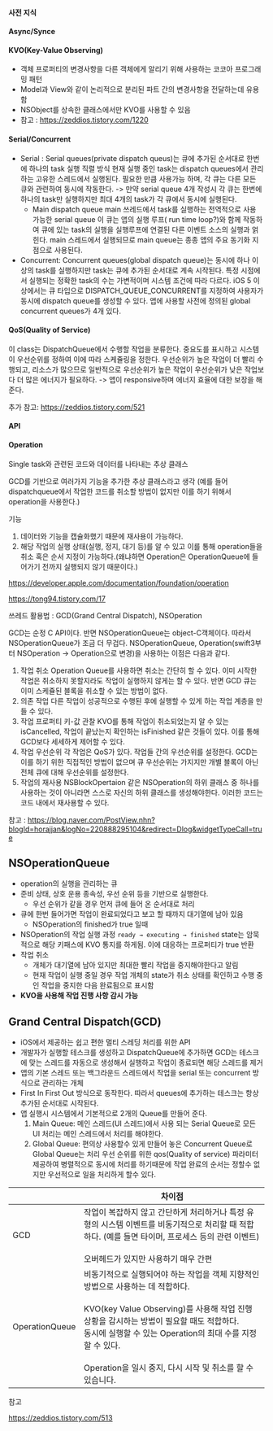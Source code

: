 #### 사전 지식 

#### Async/Synce

#### KVO(Key-Value Observing)

- 객체 프로퍼티의 변경사항을 다른 객체에게 알리기 위해 사용하는 코코아 프로그래밍 패턴
- Model과 View와 같이 논리적으로 분리된 파트 간의 변경사항을 전달하는데 유용함
- NSObject를 상속한 클래스에서만 KVO를 사용할 수 있음 
- 참고 : https://zeddios.tistory.com/1220

#### Serial/Concurrent

- Serial : 
  Serial queues(private dispatch queus)는 큐에 추가된 순서대로 한번에 하나의 task 실행
  직렬 방식
  현재 실행 중인 task는 dispatch queues에서 관리하는 고유한 스레드에서 실행된다. 
  필요한 만큼 사용가능 하며, 각 큐는 다른 모든 큐와 관련하여 동시에 작동한다. -> 만약 serial queue 4개 작성시 각 큐는 한번에 하나의 task만 실행하지만 최대 4개의 task가 각 큐에서 동시에 실행된다. 
  + Main dispatch queue
    main 쓰레드에서 task를 실행하는 전역적으로 사용 가능한 serial queue
    이 큐는 앱의 실행 루프( run time loop?)와 함께 작동하여 큐에 있는 task의 실행을 실행루프에 연결된 다른 이벤트 소스의 실행과 얽힌다. main 스레드에서 실행되므로 main queue는 종종 앱의 주요 동기화 지점으로 사용된다. 
- Concurrent:
  Concurrent queues(global dispatch queue)는 동시에 하나 이상의 task를 실행하지만 task는 큐에 추가된 순서대로 계속 시작된다.
  특정 시점에서 실행되는 정확한 task의 수는 가변적이며 시스템 조건에 따라 다르다. 
  iOS 5 이상에서는 큐 타입으로  DISPATCH_QUEUE_CONCURRENT를 지정하여 사용자가 동시에 dispatch queue를 생성할 수 있다.
  앱에 사용할 사전에 정의된 global concurrent queues가 4개 있다. 

#### QoS(Quality of Service)

이 class는 DispatchQueue에서 수행할 작업을 분류한다. 
중요도를 표시하고 시스템이 우선순위를 정하여 이에 따라 스케쥴링을 정한다. 우선순위가 높은 작업이 더 빨리 수행되고, 리소스가 많으므로 일반적으로 우선순위가 높은 작업이 우선순위가 낮은 작업보다 더 많은 에너지가 필요하다. -> 앱이 responsive하며 에너지 효율에 대한 보장을 해준다. 

추가 참고: https://zeddios.tistory.com/521

#### API

#### Operation

Single task와 관련된 코드와 데이터를 나타내는 추상 클래스 

GCD를 기반으로 여러가지 기능을 추가한 추상 클래스라고 생각 (예를 들어 dispatchqueue에서 작업한 코드를 취소할 방법이 없지만 이를 하기 위해서 operation을 사용한다.)

기능 

1. 데이터와 기능을 캡슐화했기 때문에 재사용이 가능하다. 
2. 해당 작업의 실행 상태(실행, 정지, 대기 등)를 알 수 있고 이를 통해 operation들을 취소 혹은 순서 지정이 가능하다.(왜냐하면 Operation은 OperationQueue에 들어가기 전까지 실행되지 않기 때문이다.)

https://developer.apple.com/documentation/foundation/operation

https://tong94.tistory.com/17



쓰레드 활용법 : GCD(Grand Central Dispatch), NSOperation

GCD는 순정 C API이다. 반면 NSOperationQueue는 object-C객체이다. 따라서 NSOperationQueue가 조금 더 무겁다. NSOperationQueue, Operation(swift3부터 NSOperation -> Operation으로 변경)을 사용하는 이점은 다음과 같다.

1. 작업 취소
   Operation Queue를 사용하면 취소는 간단히 할 수 있다. 이미 시작한 작업은 취소하지 못할지라도 작업이 실행하지 않게는 할 수 있다. 반면 GCD 큐는 이미 스케쥴된 블록을 취소할 수 있는 방법이 없다. 
2. 의존 작업
   다른 작업이 성공적으로 수행된 후에 실행할 수 있게 하는 작업 계층을 만들 수 있다. 
3. 작업 프로퍼티 키-값 관찰
   KVO를 통해 작업이 취소되었는지 알 수 있는 isCancelled, 작업이 끝났는지 확인하는 isFinished 같은 것들이 있다. 이를 통해 GCD보다 세세하게 제어할 수 있다. 
4. 작업 우선순위
   각 작업은 QoS가 있다. 작업들 간의 우선순위를 설정한다. GCD는 이를 하기 위한 직접적인 방법이 없으며 큐 우선순위는 가지지만 개별 블록이 아닌 전체 큐에 대해 우선순위를 설정한다. 
5. 작업의 재사용
   NSBlockOpertaion 같은 NSOperation의 하위 클래스 중 하나를 사용하는 것이 아니라면 스스로 자신의 하위 클래스를 생성해야한다. 이러한 코드는 코드 내에서 재사용할 수 있다. 

참고 : https://blog.naver.com/PostView.nhn?blogId=horajjan&logNo=220888295104&redirect=Dlog&widgetTypeCall=true

## NSOperationQueue

- operation의 실행을 관리하는 큐
- 준비 상태, 상호 운용 종속성, 우선 순위 등을 기반으로 실행한다.
  - 우선 순위가 같을 경우 먼저 큐에 들어 온 순서대로 처리
- 큐에 한번 들어가면 작업이 완료되었다고 보고 할 때까지 대기열에 남아 있음
  - NSOperation의 finished가 true 일때
- NSOperation의 작업 실행 과정
  `ready → executing → finished`
  state는 암묵적으로 해당 키패스에 KVO 통지를 하게됨. 이에 대응하는 프로퍼티가 true 반환
- 작업 취소
  - 개체가 대기열에 남아 있지만 최대한 빨리 작업을 중지해야한다고 알림
  - 현재 작업이 실행 중일 경우 작업 개체의 state가 취소 상태를 확인하고 수행 중인 작업을 중지한 다음 완료됨으로 표시함
- **KVO을 사용해 작업 진행 사항 감시 가능**

## Grand Central Dispatch(GCD)

* iOS에서 제공하는 쉽고 편한 멀티 스레딩 처리를 위한 API
* 개발자가 실행할 테스크를 생성하고 DispatchQueue에 추가하면 GCD는 테스크에 맞는 스레드를 자동으로 생성해서 실행하고 작업이 종료되면 해당 스레드를 제거 
* 앱의 기본 스레드 또는 백그라운드 스레드에서 작업을 serial 또는 concurrent 방식으로 관리하는 개체
* First In First Out 방식으로 동작한다. 따라서 queues에 추가하는 테스크는 항상 추가된 순서대로 시작된다. 
* 앱 실행시 시스템에서 기본적으로 2개의 Queue를 만들어 준다. 
  1. Main Queue: 메인 스레드(UI 스레드)에서 사용 되는 Serial Queue로 모든 UI 처리는 메인 스레드에서 처리를 해야한다.
  2. Global Queue: 편의상 사용할수 있게 만들어 놓은 Concurrent Queue로 Global Queue는 처리 우선 순위를 위한 qos(Quality of service) 파라미터 제공하여 병렬적으로 동시에 처리를 하기때문에 작업 완료의 순서는 정할수 없지만 우선적으로 일을 처리하게 할수 있다.

|                | 차이점                                                       |
| -------------- | ------------------------------------------------------------ |
| GCD            | 작업이 복잡하지 않고 간단하게 처리하거나 특정 유형의 시스템 이벤트를 비동기적으로 처리할 때 적합하다. (예를 들면 타이머, 프로세스 등의 관련 이벤트) <br /><br />오버헤드가 있지만 사용하기 매우 간편 |
| OperationQueue | 비동기적으로 실행되어야 하는 작업을 객체 지향적인 방법으로 사용하는 데 적합하다.<br /><br /> KVO(key Value Observing)를 사용해 작업 진행 상황을 감시하는 방법이 필요할 때도 적합하다.<br /> 동시에 실행할 수 있는 Operation의 최대 수를 지정할 수 있다.<br /><br /> Operation을 일시 중지, 다시 시작 및 취소를 할 수 있습니다. |





참고

https://zeddios.tistory.com/513
